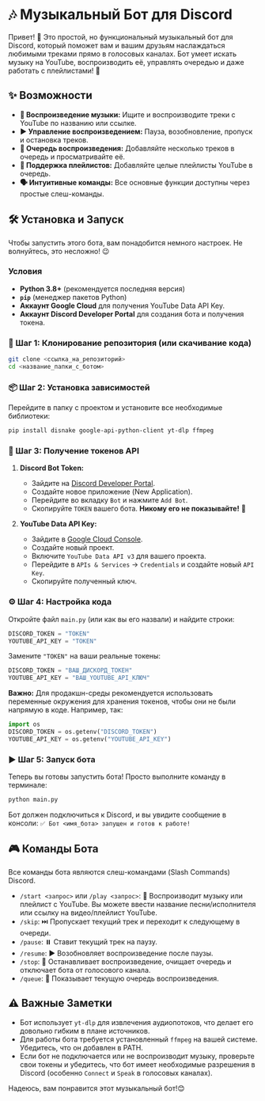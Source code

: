 # 🎶 Музыкальный Бот для Discord

Привет! 👋 Это простой, но функциональный музыкальный бот для Discord, который поможет вам и вашим друзьям наслаждаться любимыми треками прямо в голосовых каналах. Бот умеет искать музыку на YouTube, воспроизводить её, управлять очередью и даже работать с плейлистами! 🚀

## ✨ Возможности

*   **🎵 Воспроизведение музыки:** Ищите и воспроизводите треки с YouTube по названию или ссылке.
*   **▶️ Управление воспроизведением:** Пауза, возобновление, пропуск и остановка треков.
*   **📜 Очередь воспроизведения:** Добавляйте несколько треков в очередь и просматривайте её.
*   **📂 Поддержка плейлистов:** Добавляйте целые плейлисты YouTube в очередь.
*   **🗣️ Интуитивные команды:** Все основные функции доступны через простые слеш-команды.

## 🛠️ Установка и Запуск

Чтобы запустить этого бота, вам понадобится немного настроек. Не волнуйтесь, это несложно! 😉

###  Условия

*   **Python 3.8+** (рекомендуется последняя версия)
*   **`pip`** (менеджер пакетов Python)
*   **Аккаунт Google Cloud** для получения YouTube Data API Key.
*   **Аккаунт Discord Developer Portal** для создания бота и получения токена.

### 🚀 Шаг 1: Клонирование репозитория (или скачивание кода)

```bash
git clone <ссылка_на_репозиторий>
cd <название_папки_с_ботом>
```

### 📦 Шаг 2: Установка зависимостей

Перейдите в папку с проектом и установите все необходимые библиотеки:
```bash
pip install disnake google-api-python-client yt-dlp ffmpeg
```

### 🔑 Шаг 3: Получение токенов API

1.  **Discord Bot Token:**
    *   Зайдите на [Discord Developer Portal](https://discord.com/developers/applications).
    *   Создайте новое приложение (New Application).
    *   Перейдите во вкладку `Bot` и нажмите `Add Bot`.
    *   Скопируйте `TOKEN` вашего бота. **Никому его не показывайте!** 🤫

2.  **YouTube Data API Key:**
    *   Зайдите в [Google Cloud Console](https://console.cloud.google.com/).
    *   Создайте новый проект.
    *   Включите `YouTube Data API v3` для вашего проекта.
    *   Перейдите в `APIs & Services` -> `Credentials` и создайте новый `API Key`.
    *   Скопируйте полученный ключ.

### ⚙️ Шаг 4: Настройка кода

Откройте файл `main.py` (или как вы его назвали) и найдите строки:

```python
DISCORD_TOKEN = "TOKEN"
YOUTUBE_API_KEY = "TOKEN"
```

Замените `"TOKEN"` на ваши реальные токены:

```python
DISCORD_TOKEN = "ВАШ_ДИСКОРД_ТОКЕН"
YOUTUBE_API_KEY = "ВАШ_YOUTUBE_API_КЛЮЧ"
```

**Важно:** Для продакшн-среды рекомендуется использовать переменные окружения для хранения токенов, чтобы они не были напрямую в коде. Например, так:

```python
import os
DISCORD_TOKEN = os.getenv("DISCORD_TOKEN")
YOUTUBE_API_KEY = os.getenv("YOUTUBE_API_KEY")
```

### ▶️ Шаг 5: Запуск бота

Теперь вы готовы запустить бота! Просто выполните команду в терминале:

```bash
python main.py
```

Бот должен подключиться к Discord, и вы увидите сообщение в консоли: `✅ Бот <имя_бота> запущен и готов к работе!`

## 🎮 Команды Бота

Все команды бота являются слеш-командами (Slash Commands) Discord.

*   `/start <запрос>` или `/play <запрос>`: 🎵 Воспроизводит музыку или плейлист с YouTube. Вы можете ввести название песни/исполнителя или ссылку на видео/плейлист YouTube.
*   `/skip`: ⏭️ Пропускает текущий трек и переходит к следующему в очереди.
*   `/pause`: ⏸️ Ставит текущий трек на паузу.
*   `/resume`: ▶️ Возобновляет воспроизведение после паузы.
*   `/stop`: 🛑 Останавливает воспроизведение, очищает очередь и отключает бота от голосового канала.
*   `/queue`: 📜 Показывает текущую очередь воспроизведения.

## ⚠️ Важные Заметки

*   Бот использует `yt-dlp` для извлечения аудиопотоков, что делает его довольно гибким в плане источников.
*   Для работы бота требуется установленный `ffmpeg` на вашей системе. Убедитесь, что он добавлен в PATH.
*   Если бот не подключается или не воспроизводит музыку, проверьте свои токены и убедитесь, что бот имеет необходимые разрешения в Discord (особенно `Connect` и `Speak` в голосовых каналах).

Надеюсь, вам понравится этот музыкальный бот!😊

